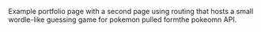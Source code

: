 Example portfolio page with a second page using routing that hosts a small wordle-like guessing game for pokemon pulled formthe pokeomn API.
